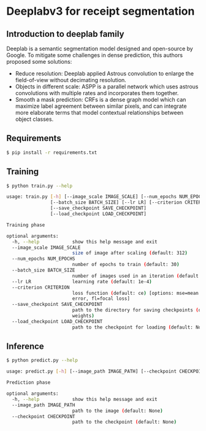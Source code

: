 # Deeplabv3 for receipt segmentation

## Introduction to deeplab family 
Deeplab is a semantic segmentation model designed and open-source by
Google. To mitigate some challenges in dense prediction, this authors proposed 
some solutions:
- Reduce resolution: Deeplab applied Astrous convolution to enlarge the field-of-view
  without decimating resolution. 
- Objects in different scale: ASPP is a parallel network which uses astrous convolutions with multiple rates
  and incorporates them together.
- Smooth a mask prediction: CRFs is a dense graph model which can maximize label agreement between similar pixels, and
  can integrate more elaborate terms that model contextual relationships between object classes.

## Requirements
```bash
$ pip install -r requirements.txt
```

## Training 
```bash
$ python train.py --help

usage: train.py [-h] [--image_scale IMAGE_SCALE] [--num_epochs NUM_EPOCHS]
                [--batch_size BATCH_SIZE] [--lr LR] [--criterion CRITERION]
                [--save_checkpoint SAVE_CHECKPOINT]
                [--load_checkpoint LOAD_CHECKPOINT]

Training phase

optional arguments:
  -h, --help            show this help message and exit
  --image_scale IMAGE_SCALE
                        size of image after scaling (default: 312)
  --num_epochs NUM_EPOCHS
                        number of epochs to train (default: 30)
  --batch_size BATCH_SIZE
                        number of images used in an iteration (default: 8)
  --lr LR               learning rate (default: 1e-4)
  --criterion CRITERION
                        loss function (default: ce) [options: mse=mean square
                        error, fl=focal loss]
  --save_checkpoint SAVE_CHECKPOINT
                        path to the directory for saving checkpoints (default:
                        weights)
  --load_checkpoint LOAD_CHECKPOINT
                        path to the checkpoint for loading (default: None)
```

## Inference
```bash
$ python predict.py --help

usage: predict.py [-h] [--image_path IMAGE_PATH] [--checkpoint CHECKPOINT]

Prediction phase

optional arguments:
  -h, --help            show this help message and exit
  --image_path IMAGE_PATH
                        path to the image (default: None)
  --checkpoint CHECKPOINT
                        path to the checkpoint (default: None)
```
